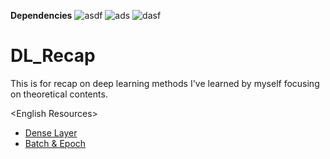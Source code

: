 **Dependencies**
![asdf](https://img.shields.io/badge/python-3.7-brightgreen) ![ads](https://img.shields.io/badge/tensorflow-1.14-orange) ![dasf](https://img.shields.io/badge/opencv-4.5.1-blue)

# DL_Recap
This is for recap on deep learning methods I've learned by myself focusing on theoretical contents.
<br>

&lt;English Resources&gt; 
<ul>
  <li><a href = "https://www.youtube.com/watch?v=lor2LnEVn8M" > Dense Layer </a></li>
  <li><a href = "https://machinelearningmastery.com/difference-between-a-batch-and-an-epoch/#:~:text=The%20number%20of%20epochs%20is%20a%20hyperparameter%20that%20defines%20the,of%20one%20or%20more%20batches" > Batch & Epoch</a></li>
</ul>
